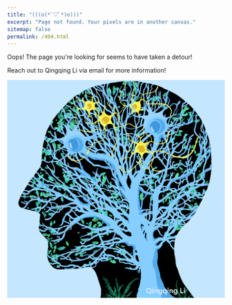 ```yaml
---
title: "(((o(*ﾟ▽ﾟ*)o)))"
excerpt: "Page not found. Your pixels are in another canvas."
sitemap: false
permalink: /404.html
---
```

Oops! The page you're looking for seems to have taken a detour! 

Reach out to Qingqing Li via email for more information!
<script type="text/javascript">
  var GOOG_FIXURL_LANG = 'en';
  var GOOG_FIXURL_SITE = '{{ site.url }}'
</script>
<script type="text/javascript"
  src="//linkhelp.clients.google.com/tbproxy/lh/wm/fixurl.js">
</script>
<img src='/images/background2.png' />
